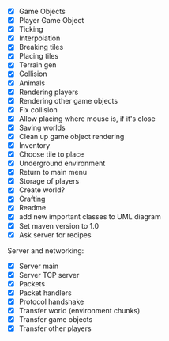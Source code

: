 - [x] Game Objects
- [x] Player Game Object
- [x] Ticking
- [x] Interpolation
- [x] Breaking tiles
- [x] Placing tiles
- [x] Terrain gen
- [x] Collision
- [x] Animals
- [x] Rendering players
- [x] Rendering other game objects
- [x] Fix collision
- [x] Allow placing where mouse is, if it's close
- [x] Saving worlds
- [x] Clean up game object rendering
- [x] Inventory
- [x] Choose tile to place
- [x] Underground environment
- [x] Return to main menu
- [x] Storage of players
- [x] Create world?
- [x] Crafting
- [x] Readme
- [x] add new important classes to UML diagram
- [x] Set maven version to 1.0
- [x] Ask server for recipes

Server and networking:
- [x] Server main
- [x] Server TCP server
- [x] Packets
- [x] Packet handlers
- [x] Protocol handshake
- [x] Transfer world (environment chunks)
- [x] Transfer game objects
- [x] Transfer other players
